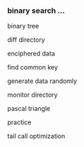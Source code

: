 ### binary search ...

binary tree 

diff directory

enciphered data 

find common key

generate data randomly 

monitor directory 

pascal triangle

practice

tail call optimization
